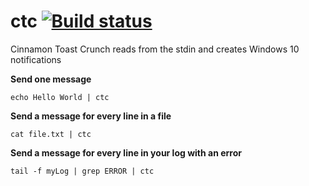 # ctc [![Build status](https://ci.appveyor.com/api/projects/status/q83vovk0864485u7?svg=true)](https://ci.appveyor.com/project/jquintus/ctc)

Cinnamon Toast Crunch reads from the stdin and creates Windows 10 notifications 

**Send one message**
```
echo Hello World | ctc 
```

**Send a message for every line in a file**
```
cat file.txt | ctc 
```

**Send a message for every line in your log with an error**
```
tail -f myLog | grep ERROR | ctc 
```
